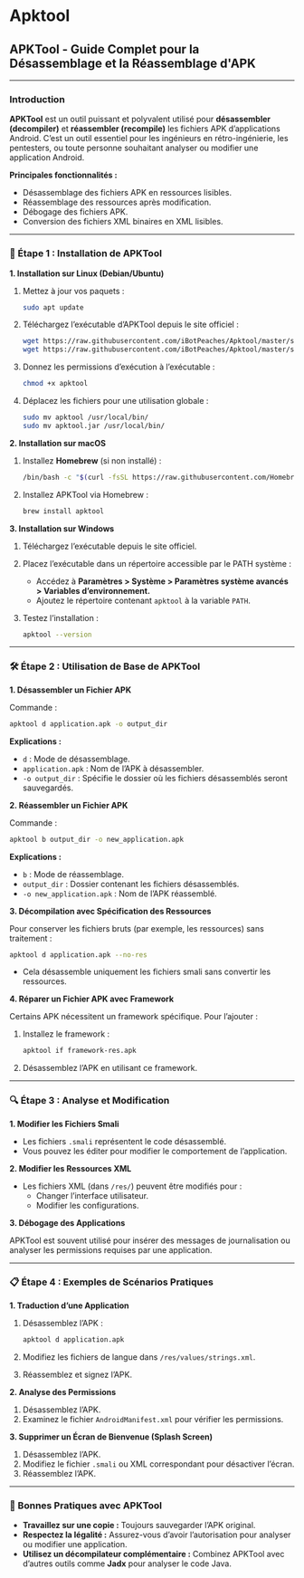 # Apktool

## APKTool - Guide Complet pour la Désassemblage et la Réassemblage d'APK

***

### **Introduction**

**APKTool** est un outil puissant et polyvalent utilisé pour **désassembler (decompiler)** et **réassembler (recompile)** les fichiers APK d’applications Android. C’est un outil essentiel pour les ingénieurs en rétro-ingénierie, les pentesters, ou toute personne souhaitant analyser ou modifier une application Android.

**Principales fonctionnalités :**

* Désassemblage des fichiers APK en ressources lisibles.
* Réassemblage des ressources après modification.
* Débogage des fichiers APK.
* Conversion des fichiers XML binaires en XML lisibles.

***

### **🚀 Étape 1 : Installation de APKTool**

**1. Installation sur Linux (Debian/Ubuntu)**

1.  Mettez à jour vos paquets :

    ```bash
    sudo apt update
    ```
2.  Téléchargez l’exécutable d’APKTool depuis le site officiel :

    ```bash
    wget https://raw.githubusercontent.com/iBotPeaches/Apktool/master/scripts/linux/apktool
    wget https://raw.githubusercontent.com/iBotPeaches/Apktool/master/scripts/linux/apktool.jar
    ```
3.  Donnez les permissions d’exécution à l’exécutable :

    ```bash
    chmod +x apktool
    ```
4.  Déplacez les fichiers pour une utilisation globale :

    ```bash
    sudo mv apktool /usr/local/bin/
    sudo mv apktool.jar /usr/local/bin/
    ```

**2. Installation sur macOS**

1.  Installez **Homebrew** (si non installé) :

    ```bash
    /bin/bash -c "$(curl -fsSL https://raw.githubusercontent.com/Homebrew/install/HEAD/install.sh)"
    ```
2.  Installez APKTool via Homebrew :

    ```bash
    brew install apktool
    ```

**3. Installation sur Windows**

1. Téléchargez l’exécutable depuis le site officiel.
2. Placez l’exécutable dans un répertoire accessible par le PATH système :
   * Accédez à **Paramètres > Système > Paramètres système avancés > Variables d’environnement.**
   * Ajoutez le répertoire contenant `apktool` à la variable `PATH`.
3.  Testez l’installation :

    ```bash
    apktool --version
    ```

***

### **🛠️ Étape 2 : Utilisation de Base de APKTool**

**1. Désassembler un Fichier APK**

Commande :

```bash
apktool d application.apk -o output_dir
```

**Explications :**

* `d` : Mode de désassemblage.
* `application.apk` : Nom de l’APK à désassembler.
* `-o output_dir` : Spécifie le dossier où les fichiers désassemblés seront sauvegardés.

**2. Réassembler un Fichier APK**

Commande :

```bash
apktool b output_dir -o new_application.apk
```

**Explications :**

* `b` : Mode de réassemblage.
* `output_dir` : Dossier contenant les fichiers désassemblés.
* `-o new_application.apk` : Nom de l’APK réassemblé.

**3. Décompilation avec Spécification des Ressources**

Pour conserver les fichiers bruts (par exemple, les ressources) sans traitement :

```bash
apktool d application.apk --no-res
```

* Cela désassemble uniquement les fichiers smali sans convertir les ressources.

**4. Réparer un Fichier APK avec Framework**

Certains APK nécessitent un framework spécifique. Pour l’ajouter :

1.  Installez le framework :

    ```bash
    apktool if framework-res.apk
    ```
2. Désassemblez l’APK en utilisant ce framework.

***

### **🔍 Étape 3 : Analyse et Modification**

**1. Modifier les Fichiers Smali**

* Les fichiers `.smali` représentent le code désassemblé.
* Vous pouvez les éditer pour modifier le comportement de l’application.

**2. Modifier les Ressources XML**

* Les fichiers XML (dans `/res/`) peuvent être modifiés pour :
  * Changer l’interface utilisateur.
  * Modifier les configurations.

**3. Débogage des Applications**

APKTool est souvent utilisé pour insérer des messages de journalisation ou analyser les permissions requises par une application.

***

### **📋 Étape 4 : Exemples de Scénarios Pratiques**

**1. Traduction d’une Application**

1.  Désassemblez l’APK :

    ```bash
    apktool d application.apk
    ```
2. Modifiez les fichiers de langue dans `/res/values/strings.xml`.
3. Réassemblez et signez l’APK.

**2. Analyse des Permissions**

1. Désassemblez l’APK.
2. Examinez le fichier `AndroidManifest.xml` pour vérifier les permissions.

**3. Supprimer un Écran de Bienvenue (Splash Screen)**

1. Désassemblez l’APK.
2. Modifiez le fichier `.smali` ou XML correspondant pour désactiver l’écran.
3. Réassemblez l’APK.

***

### **📖 Bonnes Pratiques avec APKTool**

* **Travaillez sur une copie :** Toujours sauvegarder l’APK original.
* **Respectez la légalité :** Assurez-vous d’avoir l’autorisation pour analyser ou modifier une application.
* **Utilisez un décompilateur complémentaire :** Combinez APKTool avec d’autres outils comme **Jadx** pour analyser le code Java.
